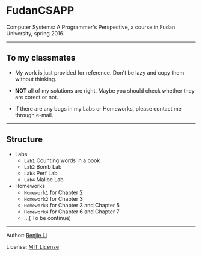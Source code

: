 # FudanCSAPP
Computer Systems: A Programmer's Perspective, a course in Fudan University, spring 2016.

---
## To my classmates
* My work is just provided for reference. Don't be lazy and copy them without thinking.

* **NOT** all of my solutions are right. Maybe you should check whether they are corect or not.

* If there are any bugs in my Labs or Homeworks, please contact me through e-mail.

---
## Structure
* Labs
  * `Lab1` Counting words in a book
  * `Lab2` Bomb Lab
  * `Lab3` Perf Lab
  * `Lab4` Malloc Lab
* Homeworks
  * `Homework1` for Chapter 2
  * `Homework2` for Chapter 3
  * `Homework3` for Chapter 3 and Chapter 5
  * `Homework4` for Chapter 6 and Chapter 7
  * ...( To be continue)

---
Author: [Renjie Li](https://github.com/lirenjie95)

License: [MIT License](https://github.com/lirenjie95/CSAPP/blob/master/LICENSE)
